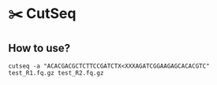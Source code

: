# ✂️ CutSeq

## How to use?

`cutseq -a "ACACGACGCTCTTCCGATCTX<XXXAGATCGGAAGAGCACACGTC" test_R1.fq.gz test_R2.fq.gz`
